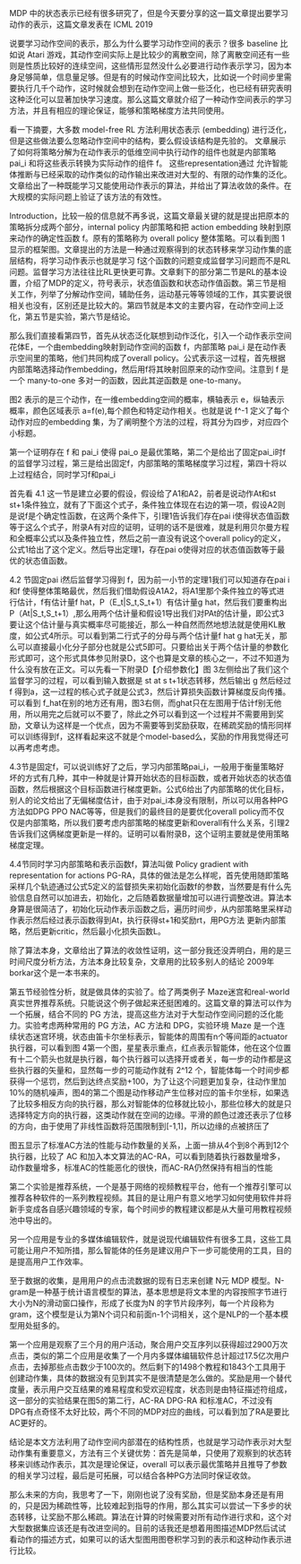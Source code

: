 MDP 中的状态表示已经有很多研究了，但是今天要分享的这一篇文章提出要学习动作的表示，这篇文章发表在 ICML 2019

说要学习动作空间的表示，那么为什么要学习动作空间的表示？很多 baseline 比如说 Atari 游戏，其动作空间实际上是比较少的离散空间，除了离散空间还有一些则是性质比较好的连续空间，这些情形显然没什么必要进行动作表示学习，因为本身足够简单，信息量足够。但是有的时候动作空间比较大，比如说一个时间步里需要执行几千个动作，这时候就会想到在动作空间上做一些泛化，也已经有研究表明这种泛化可以显著加快学习速度。那么这篇文章就介绍了一种动作空间表示的学习方法，并且有相应的理论保证，能够和策略梯度方法共同使用。

看一下摘要，大多数 model-free RL 方法利用状态表示 (embedding) 进行泛化，但是这些做法要么忽略动作空间中的结构，要么假设该结构是先验的。 文章展示了如何将策略分解为在动作表示的低维空间中执行动作的组件也就是内部策略 pai_i 和将这些表示转换为实际动作的组件 f。 这些representation通过 允许智能体推断与已经采取的动作类似的动作输出来改进对大型的、有限的动作集的泛化。 文章给出了一种既能学习又能使用动作表示的算法，并给出了算法收敛的条件。在大规模的实际问题上验证了该方法的有效性。

Introduction，比较一般的信息就不再多说，这篇文章最关键的就是提出把原本的策略拆分成两个部分，internal policy 内部策略和把 action embedding 映射到原来动作的确定性函数 f。原有的策略称为 overall policy 整体策略。可以看到图 1 显示的框架图。文章提出的方法是一种通过观察得到的状态转移来学习动作集的底层结构，将学习动作表示也就是学习 f这个函数的问题变成监督学习问题而不是RL问题。监督学习方法往往比RL更快更可靠。文章剩下的部分第二节是RL的基本设置，介绍了MDP的定义，符号表示，状态值函数和状态动作值函数。第三节是相关工作，列举了分解动作空间，辅助任务，运动基元等等领域的工作，其实要说很相关也没有，区别还是比较大的。第四节就是本文的主要内容，在动作空间上泛化，第五节是实验，第六节是结论。

那么我们直接看第四节，首先从状态泛化联想到动作泛化，引入一个动作表示空间花体E，一个由embedding映射到动作空间的函数 f，内部策略 pai_i 是在动作表示空间里的策略，他们共同构成了overall policy。公式表示这一过程，首先根据内部策略选择动作embedding，然后用f将其映射回原来的动作空间。注意到 f 是一个 many-to-one 多对一的函数，因此其逆函数是 one-to-many。

图2 表示的是三个动作，在一维embedding空间的概率，横轴表示 e，纵轴表示概率，颜色区域表示 a=f(e),每个颜色和特定动作相关。也就是说 f^-1 定义了每个动作对应的embedding 集，为了阐明整个方法的过程，将其分为四步，对应四个小标题。

第一个证明存在 f 和 pai_i 使得 pai_o 是最优策略，第二个是给出了固定pai_i时f的监督学习过程，第三是给出固定f，内部策略的策略梯度学习过程，第四十将以上过程结合，同时学习f和pai_i

首先看 4.1 这一节是建立必要的假设，假设给了A1和A2，前者是说动作At和st st+1条件独立，就有了下面这个式子，条件独立体现在右边的第一项，假设A2则是说f是个确定性函数，在这两个条件下，引理1告诉我们存在pai i使得状态值函数等于这么个式子，附录A有对应的证明，证明的话不是很难，就是利用贝尔曼方程和全概率公式以及条件独立性，然后之前一直没有说这个overall policy的定义，公式1给出了这个定义。然后导出定理1，存在pai o使得对应的状态值函数等于最优的状态值函数。

4.2 节固定pai i然后监督学习得到 f，因为前一小节的定理1我们可以知道存在pai i和f 使得整体策略最优，然后我们借助假设A1A2，将A1里那个条件独立的等式进行估计，f有估计量f hat，P（E_t|S_t,S_t+1）有估计量g hat，然后我们要重构出P（At|S_t,S_t+1）,那么用两个估计量和假设1导出我们对PAt的估计量，即公式3要让这个估计量与真实概率尽可能接近，那么一种自然而然地想法就是使用KL散度，如公式4所示。可以看到第二行式子的分母与两个估计量f hat g hat无关，那么可以直接最小化分子部分也就是公式5即可。只要给出关于两个估计量的参数化形式即可，这个形式具体参见附录D，这个也算是文章的核心之一，不过不知道为什么没有放在正文。可以先看一下附录D【介绍参数化】图 3左侧给出了我们这个监督学习的过程，可以看到输入数据是 st at s t+1状态转移，然后输出 g 然后经过 f 得到a，这一过程的核心式子就是公式3，然后计算损失函数计算梯度反向传播。可以看到 f_hat在别的地方还有用，图3右侧，而ghat只在左图用于估计f别无他用，所以用完之后就可以不要了，除此之外可以看到这一个过程并不需要用到奖励，文章认为这样是一个优点，因为不需要等到奖励获取，在稀疏奖励的情形同样可以训练得到f，这样看起来这不就是个model-based么，奖励的作用我觉得还可以再考虑考虑。

4.3节是固定f，可以说训练好了之后，学习内部策略pai_i，一般用于衡量策略好坏的方式有几种，其中一种就是计算开始状态的目标函数，或者开始状态的状态值函数，然后根据这个目标函数进行梯度更新。公式6给出了内部策略的优化目标，别人的论文给出了无偏梯度估计，由于对pai_i本身没有限制，所以可以用各种PG方法如DPG PPO NAC等等，但是我们的最终目的是要优化overall policy而不仅仅是内部策略，所以我们要考虑内部策略的梯度更新和overall有什么关系，引理2告诉我们这俩梯度更新是一样的。证明可以看附录B，这个证明主要就是使用策略梯度定理。

4.4节同时学习内部策略和表示函数f，算法叫做 Policy gradient with representation for actions PG-RA，具体的做法是怎么样呢，首先使用随即策略采样几个轨迹通过公式5定义的监督损失来初始化函数f的参数，当然要是有什么先验信息自然可以加进去，初始化，之后随着数据量增加可以进行调整改进。算法本身算是很简洁了，初始化玩动作表示函数之后，遍历时间步，从内部策略里采样动作表示然后经过表示函数得到At，执行获得st+1和奖励rt，用PG方法 更新内部策略，然后更新critic，然后最小化损失函数L。

除了算法本身，文章给出了算法的收敛性证明，这一部分我还没弄明白，用的是三时间尺度分析方法，方法本身比较复杂，文章用的比较多别人的结论 2009年borkar这个是一本书来的。

第五节经验性分析，就是做具体的实验了。给了两类例子 Maze迷宫和real-world 真实世界推荐系统。只能说这个例子做起来还挺困难的。这篇文章的算法可以作为一个拓展，结合不同的 PG 方法，提高这些方法对于大型动作空间问题的泛化能力。实验考虑两种常用的 PG 方法，AC 方法和 DPG，实验环境 Maze 是一个连续状态迷宫环境，状态由笛卡尔坐标表示，智能体的周围有n个等间距的actuator执行器，可以看到图 4第一个图，星星表示重点，红点表示智能体，他在这个位置有十二个箭头也就是执行器，每个执行器可以选择开或者关，每一步的动作都是这些执行器的矢量和，显然每一步的可能动作就有 2^12 个，智能体每一个时间步都获得一个惩罚，然后到达终点奖励+100，为了让这个问题更加复杂，往动作里加10%的随机噪声，图4的第二个图是动作移动产生位移对应的笛卡尔坐标，如果选了比较多相反方向的执行器，那么对智能体的位移就比较小，那些位移大的就是只选择特定方向的执行器，这类动作就在空间的边缘。平滑的颜色过渡还表示了位移的方向，由于使用了非线性函数将范围限制到[-1,1]，所以边缘的点被挤压了

图五显示了标准AC方法的性能与动作数量的关系，上面一排从4个到8个再到12个执行器，比较了 AC 和加入本文算法的AC-RA，可以看到随着执行器数量增多，动作数量增多，标准AC的性能恶化的很快，而AC-RA仍然保持有相当的性能

第二个实验是推荐系统，一个是基于网络的视频教程平台，他有一个推荐引擎可以推荐各种软件的一系列教程视频。其目的是让用户有意义地学习如何使用软件并将新手变成各自感兴趣领域的专家，每个时间步的教程建议都是从大量可用教程视频池中导出的。

另一个应用是专业的多媒体编辑软件，就是说现代编辑软件有很多工具，这些工具可能让用户不知所措，那么智能体的任务是建议用户下一步可能使用的工具，目的是提高用户工作效率。

至于数据的收集，是用用户的点击流数据的现有日志来创建 N元 MDP 模型。N-gram是一种基于统计语言模型的算法，基本思想是将文本里的内容按照字节进行大小为N的滑动窗口操作，形成了长度为N 的字节片段序列，每一个片段称为 gram，这个模型是认为第N个词只和前面n-1个词相关，这个是NLP的一个基本模型用处挺多的。

第一个应用是观察了三个月的用户活动，聚合用户交互序列以获得超过2900万次点击，类似的第二个应用是收集了一个月内多媒体编辑软件总计超过17.5亿次用户点击，去掉那些点击数少于100次的。然后剩下的1498个教程和1843个工具用于创建动作集，具体的数据没有见到其实不是很清楚是怎么做的。奖励是用一个替代度量，表示用户交互结果的难易程度和受欢迎程度，状态则是由特征描述符组成，这一部分的实验结果在图5的第二行，AC-RA DPG-RA 和标准AC，不过没有 DPG有点奇怪不太好比较，两个不同的MDP对应的曲线，可以看到加了RA是要比AC更好的。

结论是本文方法利用了动作空间内部潜在的结构性质，也就是学习动作表示对大型动作集有重要意义，方法有三个关键优势：首先是简单，只使用了观察到的状态转移来训练动作表示，其次是理论保证，overall 可以表示最优策略并且推导了参数的相关学习过程，最后是可拓展，可以结合各种PG方法同时保证收敛。

那么未来的方向，我思考了一下，刚刚也说了没有奖励，但是奖励本身还是有用的，只是因为稀疏性等，比较难起到指导的作用，那么其实可以尝试一下多步的状态转移，让奖励不那么稀疏。算法在计算的时候需要对所有动作进行求和，这个对大型数据集应该还是有改进空间的。目前的话我还是想着用图描述MDP然后试试看动作的描述方式，如果可以的话大型图用图卷积学习到的表示和这种动作表示进行比较。
